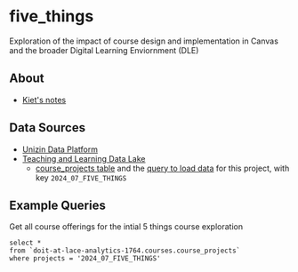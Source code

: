 # five_things

Exploration of the impact of course design and implementation in Canvas and the broader Digital Learning Enviornment (DLE)

## About

* [Kiet's notes](https://docs.google.com/document/d/1nhfdB_JqI3r-_KMNnEofBMfZfM39pfYrDjT-NCXNul4/edit)


## Data Sources
* [Unizin Data Platform](https://git.doit.wisc.edu/lace/tech-team/unizin-data-platform)
* [Teaching and Learning Data Lake](https://git.doit.wisc.edu/lace/tech-team/lace-data-lake)
    * [course_projects table](https://git.doit.wisc.edu/lace/tech-team/lace-data-lake/-/blob/main/docs/courses/course_projects.md) and the [query to load data](queries/get_courses.sql) for this project, with key `2024_07_FIVE_THINGS`

## Example Queries
Get all course offerings for the intial 5 things course exploration

```
select * 
from `doit-at-lace-analytics-1764.courses.course_projects`
where projects = '2024_07_FIVE_THINGS'
```
